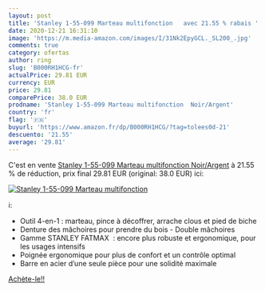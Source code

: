 ```yaml
---
layout: post
title: 'Stanley 1-55-099 Marteau multifonction   avec 21.55 % rabais '
date: 2020-12-21 16:31:10
image: 'https://m.media-amazon.com/images/I/31Nk2EpyGCL._SL200_.jpg'
comments: true
category: ofertas
author: ring
slug: 'B000RH1HCG-fr'
actualPrice: 29.81 EUR
currency: EUR
price: 29.81
comparePrice: 38.0 EUR
prodname: 'Stanley 1-55-099 Marteau multifonction  Noir/Argent'
country: 'fr'
flag: '🇫🇷'
buyurl: 'https://www.amazon.fr/dp/B000RH1HCG/?tag=tolees0d-21'
descuento: '21.55'
average: '29.81'
---
```


C'est en vente [Stanley 1-55-099 Marteau multifonction  Noir/Argent](https://www.amazon.fr/dp/B000RH1HCG/?tag=tolees0d-21)  à  21.55 % de réduction, prix final  29.81 EUR (original: 38.0 EUR) ici:

[![Stanley 1-55-099 Marteau multifonction  ](https://m.media-amazon.com/images/I/31Nk2EpyGCL._SL200_.jpg)](https://www.amazon.fr/dp/B000RH1HCG/?tag=tolees0d-21)

ℹ️:

- Outil 4-en-1 : marteau, pince à décoffrer, arrache clous et pied de biche
- Denture des mâchoires pour prendre du bois - Double mâchoires
- Gamme STANLEY FATMAX  : encore plus robuste et ergonomique, pour les usages intensifs
- Poignée ergonomique pour plus de confort et un contrôle optimal
- Barre en acier d’une seule pièce pour une solidité maximale

[Achète-le!!](https://www.amazon.fr/dp/B000RH1HCG/?tag=tolees0d-21)
